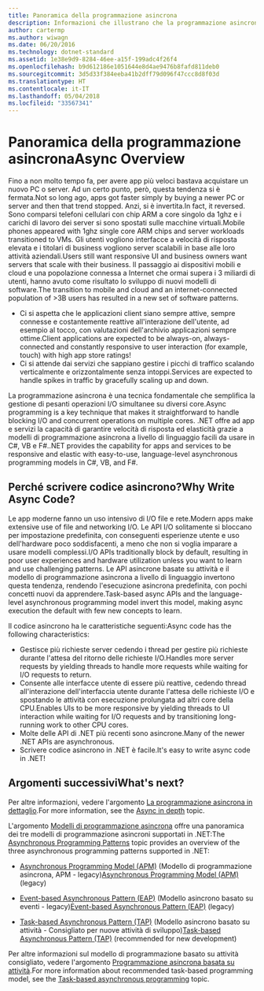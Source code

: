 ```yaml
---
title: Panoramica della programmazione asincrona
description: Informazioni che illustrano che la programmazione asincrona è una tecnica fondamentale che semplifica la gestione di pesanti operazioni I/O simultanee su diversi core.
author: cartermp
ms.author: wiwagn
ms.date: 06/20/2016
ms.technology: dotnet-standard
ms.assetid: 1e38e9d9-8284-46ee-a15f-199adc4f26f4
ms.openlocfilehash: b9d612186e1051644e8d4ae9476b8fafd811deb0
ms.sourcegitcommit: 3d5d33f384eeba41b2dff79d096f47ccc8d8f03d
ms.translationtype: HT
ms.contentlocale: it-IT
ms.lasthandoff: 05/04/2018
ms.locfileid: "33567341"
---
```

# <a name="async-overview"></a><span data-ttu-id="e40cb-103">Panoramica della programmazione asincrona</span><span class="sxs-lookup"><span data-stu-id="e40cb-103">Async Overview</span></span>

<span data-ttu-id="e40cb-104">Fino a non molto tempo fa, per avere app più veloci bastava acquistare un nuovo PC o server. Ad un certo punto, però, questa tendenza si è fermata.</span><span class="sxs-lookup"><span data-stu-id="e40cb-104">Not so long ago, apps got faster simply by buying a newer PC or server and then that trend stopped.</span></span> <span data-ttu-id="e40cb-105">Anzi, si è invertita.</span><span class="sxs-lookup"><span data-stu-id="e40cb-105">In fact, it reversed.</span></span> <span data-ttu-id="e40cb-106">Sono comparsi telefoni cellulari con chip ARM a core singolo da 1ghz e i carichi di lavoro dei server si sono spostati sulle macchine virtuali.</span><span class="sxs-lookup"><span data-stu-id="e40cb-106">Mobile phones appeared with 1ghz single core ARM chips and server workloads transitioned to VMs.</span></span> <span data-ttu-id="e40cb-107">Gli utenti vogliono interfacce a velocità di risposta elevata e i titolari di business vogliono server scalabili in base alle loro attività aziendali.</span><span class="sxs-lookup"><span data-stu-id="e40cb-107">Users still want responsive UI and business owners want servers that scale with their business.</span></span> <span data-ttu-id="e40cb-108">Il passaggio ai dispositivi mobili e cloud e una popolazione connessa a Internet che ormai supera i 3 miliardi di utenti, hanno avuto come risultato lo sviluppo di nuovi modelli di software.</span><span class="sxs-lookup"><span data-stu-id="e40cb-108">The transition to mobile and cloud and an internet-connected population of >3B users has resulted in a new set of software patterns.</span></span> 

* <span data-ttu-id="e40cb-109">Ci si aspetta che le applicazioni client siano sempre attive, sempre connesse e costantemente reattive all'interazione dell'utente, ad esempio al tocco, con valutazioni dell'archivio applicazioni sempre ottime.</span><span class="sxs-lookup"><span data-stu-id="e40cb-109">Client applications are expected to be always-on, always-connected and constantly responsive to user interaction (for example, touch) with high app store ratings!</span></span>
* <span data-ttu-id="e40cb-110">Ci si attende dai servizi che sappiano gestire i picchi di traffico scalando verticalmente e orizzontalmente senza intoppi.</span><span class="sxs-lookup"><span data-stu-id="e40cb-110">Services are expected to handle spikes in traffic by gracefully scaling up and down.</span></span> 

<span data-ttu-id="e40cb-111">La programmazione asincrona è una tecnica fondamentale che semplifica la gestione di pesanti operazioni I/O simultanee su diversi core.</span><span class="sxs-lookup"><span data-stu-id="e40cb-111">Async programming is a key technique that makes it straightforward to handle blocking I/O and concurrent operations on multiple cores.</span></span> <span data-ttu-id="e40cb-112">.NET offre ad app e servizi la capacità di garantire velocità di risposta ed elasticità grazie a modelli di programmazione asincrona a livello di linguaggio facili da usare in C#, VB e F#.</span><span class="sxs-lookup"><span data-stu-id="e40cb-112">.NET provides the capability for apps and services to be responsive and elastic with easy-to-use, language-level asynchronous programming models in C#, VB, and F#.</span></span>

## <a name="why-write-async-code"></a><span data-ttu-id="e40cb-113">Perché scrivere codice asincrono?</span><span class="sxs-lookup"><span data-stu-id="e40cb-113">Why Write Async Code?</span></span>

<span data-ttu-id="e40cb-114">Le app moderne fanno un uso intensivo di I/O file e rete.</span><span class="sxs-lookup"><span data-stu-id="e40cb-114">Modern apps make extensive use of file and networking I/O.</span></span> <span data-ttu-id="e40cb-115">Le API I/O solitamente si bloccano per impostazione predefinita, con conseguenti esperienze utente e uso dell'hardware poco soddisfacenti, a meno che non si voglia imparare a usare modelli complessi.</span><span class="sxs-lookup"><span data-stu-id="e40cb-115">I/O APIs traditionally block by default, resulting in poor user experiences and hardware utilization unless you want to learn and use challenging patterns.</span></span> <span data-ttu-id="e40cb-116">Le API asincrone basate su attività e il modello di programmazione asincrona a livello di linguaggio invertono questa tendenza, rendendo l'esecuzione asincrona predefinita, con pochi concetti nuovi da apprendere.</span><span class="sxs-lookup"><span data-stu-id="e40cb-116">Task-based async APIs and the language-level asynchronous programming model invert this model, making async execution the default with few new concepts to learn.</span></span>

<span data-ttu-id="e40cb-117">Il codice asincrono ha le caratteristiche seguenti:</span><span class="sxs-lookup"><span data-stu-id="e40cb-117">Async code has the following characteristics:</span></span>

* <span data-ttu-id="e40cb-118">Gestisce più richieste server cedendo i thread per gestire più richieste durante l'attesa del ritorno delle richieste I/O.</span><span class="sxs-lookup"><span data-stu-id="e40cb-118">Handles more server requests by yielding threads to handle more requests while waiting for I/O requests to return.</span></span>
* <span data-ttu-id="e40cb-119">Consente alle interfacce utente di essere più reattive, cedendo thread all'interazione dell'interfaccia utente durante l'attesa delle richieste I/O e spostando le attività con esecuzione prolungata ad altri core della CPU.</span><span class="sxs-lookup"><span data-stu-id="e40cb-119">Enables UIs to be more responsive by yielding threads to UI interaction while waiting for I/O requests and by transitioning long-running work to other CPU cores.</span></span>
* <span data-ttu-id="e40cb-120">Molte delle API di .NET più recenti sono asincrone.</span><span class="sxs-lookup"><span data-stu-id="e40cb-120">Many of the newer .NET APIs are asynchronous.</span></span>
* <span data-ttu-id="e40cb-121">Scrivere codice asincrono in .NET è facile.</span><span class="sxs-lookup"><span data-stu-id="e40cb-121">It's easy to write async code in .NET!</span></span>

## <a name="whats-next"></a><span data-ttu-id="e40cb-122">Argomenti successivi</span><span class="sxs-lookup"><span data-stu-id="e40cb-122">What's next?</span></span>

<span data-ttu-id="e40cb-123">Per altre informazioni, vedere l'argomento [La programmazione asincrona in dettaglio](async-in-depth.md).</span><span class="sxs-lookup"><span data-stu-id="e40cb-123">For more information, see the [Async in depth](async-in-depth.md) topic.</span></span>

<span data-ttu-id="e40cb-124">L'argomento [Modelli di programmazione asincrona](/asynchronous-programming-patterns/index.md) offre una panoramica dei tre modelli di programmazione asincroni supportati in .NET:</span><span class="sxs-lookup"><span data-stu-id="e40cb-124">The [Asynchronous Programming Patterns](/asynchronous-programming-patterns/index.md) topic provides an overview of the three asynchronous programming patterns supported in .NET:</span></span>  
  
-   <span data-ttu-id="e40cb-125">[Asynchronous Programming Model (APM)](asynchronous-programming-patterns/asynchronous-programming-model-apm.md) (Modello di programmazione asincrona, APM - legacy)</span><span class="sxs-lookup"><span data-stu-id="e40cb-125">[Asynchronous Programming Model (APM)](asynchronous-programming-patterns/asynchronous-programming-model-apm.md) (legacy)</span></span>  
  
-   <span data-ttu-id="e40cb-126">[Event-based Asynchronous Pattern (EAP)](asynchronous-programming-patterns/event-based-asynchronous-pattern-eap.md) (Modello asincrono basato su eventi - legacy)</span><span class="sxs-lookup"><span data-stu-id="e40cb-126">[Event-based Asynchronous Pattern (EAP)](asynchronous-programming-patterns/event-based-asynchronous-pattern-eap.md) (legacy)</span></span>  
  
-   <span data-ttu-id="e40cb-127">[Task-based Asynchronous Pattern (TAP)](asynchronous-programming-patterns/task-based-asynchronous-pattern-tap.md) (Modello asincrono basato su attività - Consigliato per nuove attività di sviluppo)</span><span class="sxs-lookup"><span data-stu-id="e40cb-127">[Task-based Asynchronous Pattern (TAP)](asynchronous-programming-patterns/task-based-asynchronous-pattern-tap.md) (recommended for new development)</span></span>  

<span data-ttu-id="e40cb-128">Per altre informazioni sul modello di programmazione basato su attività consigliato, vedere l'argomento [Programmazione asincrona basata su attività](parallel-programming/task-based-asynchronous-programming.md).</span><span class="sxs-lookup"><span data-stu-id="e40cb-128">For more information about recommended task-based programming model, see the [Task-based asynchronous programming](parallel-programming/task-based-asynchronous-programming.md) topic.</span></span>
